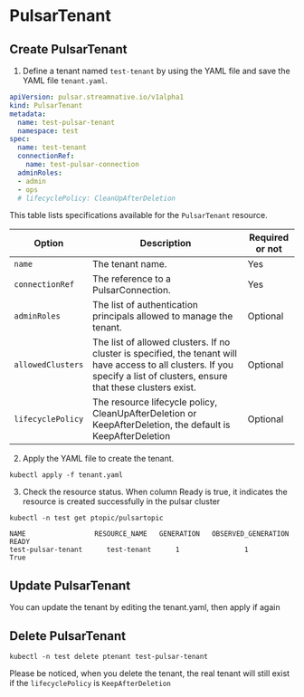# PulsarTenant

## Create PulsarTenant

1. Define a tenant named `test-tenant` by using the YAML file and save the YAML file `tenant.yaml`. 

```yaml
apiVersion: pulsar.streamnative.io/v1alpha1
kind: PulsarTenant
metadata:
  name: test-pulsar-tenant
  namespace: test
spec:
  name: test-tenant
  connectionRef:
    name: test-pulsar-connection
  adminRoles:
  - admin
  - ops
  # lifecyclePolicy: CleanUpAfterDeletion
```

This table lists specifications available for the `PulsarTenant` resource.

| Option | Description | Required or not |
| ---| --- |--- |
| `name` | The tenant name. | Yes |
| `connectionRef` | The reference to a PulsarConnection. | Yes |
| `adminRoles` | The list of authentication principals allowed to manage the tenant. | Optional |
| `allowedClusters` | The list of allowed clusters. If no cluster is specified, the tenant will have access to all clusters. If you specify a list of clusters, ensure that these clusters exist.| Optional | 
| `lifecyclePolicy` | The resource lifecycle policy, CleanUpAfterDeletion or KeepAfterDeletion, the default is KeepAfterDeletion | Optional |

2. Apply the YAML file to create the tenant.

```shell
kubectl apply -f tenant.yaml
```

3. Check the resource status. When column Ready is true, it indicates the resource is created successfully in the pulsar cluster

```shell
kubectl -n test get ptopic/pulsartopic
```

```shell
NAME                 RESOURCE_NAME   GENERATION   OBSERVED_GENERATION   READY
test-pulsar-tenant      test-tenant      1                1             True
```

## Update PulsarTenant

You can update the tenant by editing the tenant.yaml, then apply if again


## Delete PulsarTenant
```shell
kubectl -n test delete ptenant test-pulsar-tenant
```

Please be noticed, when you delete the tenant, the real tenant will still exist if the `lifecyclePolicy` is `KeepAfterDeletion`
